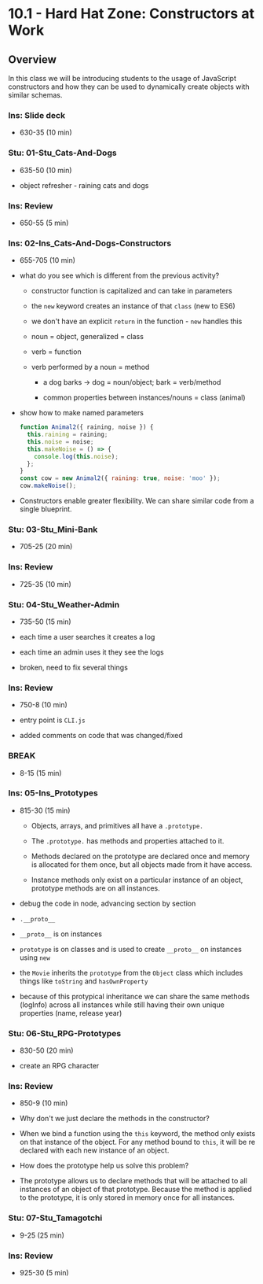 # 10.1 - Hard Hat Zone: Constructors at Work

## Overview

In this class we will be introducing students to the usage of JavaScript constructors and how they can be used to dynamically create objects with similar schemas.

### Ins: Slide deck

- 630-35 (10 min)

### Stu: 01-Stu_Cats-And-Dogs

- 635-50 (10 min)

- object refresher - raining cats and dogs

### Ins: Review

- 650-55 (5 min)

### Ins: 02-Ins_Cats-And-Dogs-Constructors

- 655-705 (10 min)

- what do you see which is different from the previous activity?

  - constructor function is capitalized and can take in parameters

  - the `new` keyword creates an instance of that `class` (new to ES6)

  - we don't have an explicit `return` in the function - `new` handles this

  - noun = object, generalized = class

  - verb = function

  - verb performed by a noun = method

    - a dog barks -> dog = noun/object; bark = verb/method

    - common properties between instances/nouns = class (animal)

- show how to make named parameters

  ```js
  function Animal2({ raining, noise }) {
    this.raining = raining;
    this.noise = noise;
    this.makeNoise = () => {
      console.log(this.noise);
    };
  }
  const cow = new Animal2({ raining: true, noise: 'moo' });
  cow.makeNoise();
  ```

- Constructors enable greater flexibility. We can share similar code from a single blueprint.

### Stu: 03-Stu_Mini-Bank

- 705-25 (20 min)

### Ins: Review

- 725-35 (10 min)

### Stu: 04-Stu_Weather-Admin

- 735-50 (15 min)

- each time a user searches it creates a log

- each time an admin uses it they see the logs

- broken, need to fix several things

### Ins: Review

- 750-8 (10 min)

- entry point is `CLI.js`

- added comments on code that was changed/fixed

### BREAK

- 8-15 (15 min)

### Ins: 05-Ins_Prototypes

- 815-30 (15 min)

  - Objects, arrays, and primitives all have a `.prototype.`

  - The `.prototype.` has methods and properties attached to it.

  - Methods declared on the prototype are declared once and memory is allocated for them once, but all objects made from it have access.

  - Instance methods only exist on a particular instance of an object, prototype methods are on all instances.

- debug the code in node, advancing section by section

- `.__proto__`

- `__proto__` is on instances

- `prototype` is on classes and is used to create `__proto__` on instances using `new`

- the `Movie` inherits the `prototype` from the `Object` class which includes things like `toString` and `hasOwnProperty`

- because of this protypical inheritance we can share the same methods (logInfo) across all instances while still having their own unique properties (name, release year)

### Stu: 06-Stu_RPG-Prototypes

- 830-50 (20 min)

- create an RPG character

### Ins: Review

- 850-9 (10 min)

- Why don't we just declare the methods in the constructor?

- When we bind a function using the `this` keyword, the method only exists on that instance of the object. For any method bound to `this`, it will be re declared with each new instance of an object.

- How does the prototype help us solve this problem?

- The prototype allows us to declare methods that will be attached to all instances of an object of that prototype. Because the method is applied to the prototype, it is only stored in memory once for all instances.

### Stu: 07-Stu_Tamagotchi

- 9-25 (25 min)

### Ins: Review

- 925-30 (5 min)
